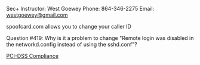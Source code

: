 Sec+ Instructor: West Goewey
Phone: 864-346-2275
Email: westgoewey@gmail.com

spoofcard.com allows you to change your caller ID

Question #419:
Why is it a problem to change "Remote login was disabled in the networkd.config instead of using the sshd.conf"?


<a href="https://www.vistainfosec.com/blog/12-requirements-of-pci-dss">PCI-DSS Compliance</a>